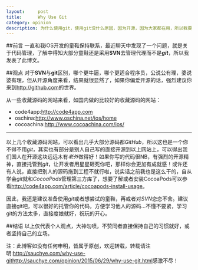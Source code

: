 ```yaml
---
layout:     post
title:      Why Use Git
category: opinion
description: 为什么使用git，使用git没什么原因，因为开源，因为大家都在用，所以我要跟上他们的步伐，才能让我学到更多。
---
```


##前言
一直和我iOS开发的童鞋保持联系，最近聊天中发现了一个问题，就是关于代码管理，了解中得知大部分童鞋还是采用**SVN**去管理代理而不是***git***，所以我发表了此博文。

##观点
对于**SVN**与**git**区别，哪个更牛逼，哪个更适合程序员，公说公有理，婆说婆有理，但从开源角度来看，结果就很显然了，如果你偏爱开源的话，强烈建议你来到<http://github.com>的世界。

从一些收藏源码的网站来看，如国内做的比较好的收藏源码的网站：

* code4app:<http://code4app.com>
* oschina:<http://www.oschina.net/ios/home>
* cocoachina:<http://www.cocoachina.com/ios/>
***
以上几个收藏源码网站，可以看出几乎大部分源码都*GitHub*，所以这也是一个你不得不用*git*，其实也有部分是别人自己写的直接开源到以上网站上，可以得出我们国人在开源这块远远木有*老外*做得好！如果你写的代码很NB，有强烈的开源精神，直接托管到*git*，让开发者用星星砸死你吧，那样你会更加有成就感！或许还有人说，直接把别人的源码拖到工程不就行啦，说实话之前我也是这么干的，自从学会*git*就和*CocoaPods*管理第三方库了，想要了解或者安装CocoaPods可以参看<http://code4app.com/article/cocoapods-install-usage>。

因此，我还是建议准备使用*git*或者想尝试的童鞋，再或者对*SVN*恋恋不舍。建议直接git吧，可以很好的托管你的代码，方便学习他人的源码...不懂不要紧，学习git的方法太多，直接度娘就好，祝玩的开心。

##结语
以上仅代表个人观点，大神勿喷，不赞同者直接保持自己的习惯就好，或者坚持自己的立场。

注：此博客如没有任何申明，皆属于原创，欢迎转载，转载请注明:<a href="http://sauchye.com/opinion/2015/06/29/why-use-git.html">http://sauchye.com/why-use-githttp://sauchye.com/opinion/2015/06/29/why-use-git.html</a>感激不尽！






